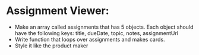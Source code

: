 # Assignment Viewer:

- Make an array called assignments that has 5 objects.  Each object should have the following keys: title, dueDate, topic, notes, assignmentUrl
- Write function that loops over assignments and makes cards.
- Style it like the product maker